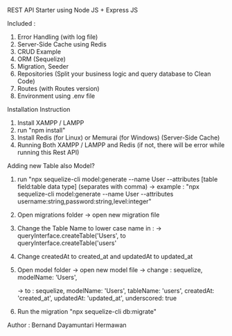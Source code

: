REST API Starter using Node JS + Express JS

Included :

1. Error Handling (with log file)
2. Server-Side Cache using Redis
3. CRUD Example
4. ORM (Sequelize)
5. Migration, Seeder
6. Repositories (Split your business logic and query database to Clean Code)
7. Routes (with Routes version)
8. Environment using .env file

Installation Instruction

1. Install XAMPP / LAMPP
2. run "npm install"
3. Install Redis (for Linux) or Memurai (for Windows) (Server-Side Cache)
4. Running Both XAMPP / LAMPP and Redis (if not, there will be error while running this Rest API)

Adding new Table also Model?
1. run "npx sequelize-cli model:generate --name User --attributes [table field:table data type] (separates with comma)
    -> example : "npx sequelize-cli model:generate --name User --attributes username:string,password:string,level:integer"
2. Open migrations folder -> open new migration file
3. Change the Table Name to lower case name in :
    -> queryInterface.createTable('Users', to queryInterface.createTable('users'
4. Change createdAt to created_at and updatedAt to updated_at
5. Open model folder -> open new model file
    -> change : 
    sequelize,
    modelName: 'Users',

    -> to :
    sequelize,
    modelName: 'Users',
    tableName: 'users',
    createdAt: 'created_at',
    updatedAt: 'updated_at',
    underscored: true
6. Run the migration "npx sequelize-cli db:migrate"

Author : Bernand Dayamuntari Hermawan